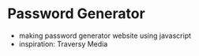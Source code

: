 # Password Generator

- making password generator website using javascript
- inspiration: Traversy Media
